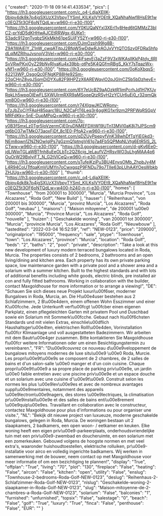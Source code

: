 {
"created": "2020-11-18 09:14:41.433534",
"pics": [
"https://lh3.googleusercontent.com/c_o4-LdjaXEIIK-0bipy4dk8k7p4igSXUzX3VbpyTYSmI_KILKsIVYOEt9_XQaNhaNwf8HsE9t1wc0EQZ5t3OF6oNTQdLw=w960-rj-e30-l100",
"https://lh3.googleusercontent.com/Y0KUQaNYxl3XErl1y8Hed6tGMMzZ3bIC2-prYdD5dKHHwAJCEtRRWgx-6UKe1-S3adc912gnTvqbz5KkMkh61peSUjFY52Y=w960-rj-e30-l100",
"https://lh3.googleusercontent.com/DJmOzph99Ig8B-Z9A1WAiEIY_Z1nW_cwqATitpJ2BfpW5wDdwRJrAOJxVYtQTOSzv0FDRaShfpdLqIMZRlhuJvsnojV3VeI=w960-rj-e30-l100",
"https://lh3.googleusercontent.com/4jFsevEj3aZzF9V3xWKAslIKkP4tdy_6RISvVRwPKxjOyZ29bNyRIyaKu4x39bb-otPe5K4QGfmRBgS_KkY7sTqazWx-yNf1=w960-rj-e30-l100",
"https://lh3.googleusercontent.com/0oKoXbqsS-42213WP_OsgoQc0FNgKP88He92Sm-22qCHnZ8yqJSqmDiDYXu82F9lHPZzX6AREWqvlO2pJGInCZ5b5bDzhevE=w960-rj-e30-l100",
"https://lh3.googleusercontent.com/6Y7eUcBZ9aAOzktR1imPcrhJd1H7KfJvRqkLh5wpqOIEwFLSXWUlrmRXR9aMSoqeQtzRSyH2zYCUr6uEj0_r32qmQkxm8O0=w960-rj-e30-l100",
"https://lh3.googleusercontent.com/r74XIgwJKCWRonv-oTzJbZoCjYFApH85parc18U_N2CaFtT6Leq3r4ggIKG1xr9zm2PRFWqRSGpVMRFdKky-5nE-DupMPpQ=w960-rj-e30-l100",
"https://lh3.googleusercontent.com/7o-v0B3fSmxLz0Tgr5IoVzermCjE0ruDNMEFDXtW19UTn13MVI0aK8j7tJPScm9qt6bO37wTMkO73aoxFiDf_8c1E0-PfoA2=w960-rj-e30-l100",
"https://lh3.googleusercontent.com/qDZUyPpepyfVnK38whDfTqYiEGkd3-NEm8qwn1ZNZNOwIglPs7gGzmQ1ptngVj61g7a4Fb5QPMqNLVtg6EtR5lS_2LCTww=w960-rj-e30-l100",
"https://lh3.googleusercontent.com/d-gKv6Ee0-jdLIWipTGLaWBTfnh8uEeOLbTc2QZ6cjg_IeLaufVZHRsvWO3uLhgMAA4p6OuOrW29BxlyjFT_N_G2tVICeQ=w960-rj-e30-l100",
"https://lh3.googleusercontent.com/sTufeiKziPu3BU4EnvsOMb_ZhpbJy4ML4R94CoUTtfqaKmVUMYn7oCwxgqzP9FNDu79o7TIIe63pLUhAAYOesWbkbZHJUg=w960-rj-e30-l100"
],
"thumb": "https://lh3.googleusercontent.com/c_o4-LdjaXEIIK-0bipy4dk8k7p4igSXUzX3VbpyTYSmI_KILKsIVYOEt9_XQaNhaNwf8HsE9t1wc0EQZ5t3OF6oNTQdLw=w400-h240-n-rj-e30-l100",
"homes": [
"Townhouse",
"from 200001 to 300000",
"Murcia",
"Murcia Province",
"Los Alcazares",
"Roda Golf",
"New Build"
],
"hauser": [
"Reihenhaus",
"von 200001 bis 300000",
"Murcia",
"provinz Murcia",
"Los Alcazares",
"Roda Golf",
"neubau"
],
"maisons": [
"Maison mitoyenne",
"de 200001 \u00e0 300000",
"Murcia",
"Province Murcia",
"Los Alcazares",
"Roda Golf",
"nouvelle"
],
"huizen": [
"Geschakelde woning",
"van 200001 tot 300000",
"Murcia",
"provincie Murcia",
"Los Alcazares",
"Roda Golf",
"Nieuwbouw"
],
"lastedited": "2022-03-04 16:52:59",
"ref": "NEW-0123",
"price": "209000",
"originalprice": "195000",
"frequency": "sale",
"ptype": "Townhouse",
"town": "Los Alcazares",
"province": "Murcia",
"location": "Roda Golf",
"beds": "2",
"baths": "2",
"pool": "private",
"description": "Take a look at this new development of luxury modern terraced bungalows located in Roda, Murcia. The properties consists of 2 bedrooms, 2 bathrooms and an open living/dining and kitchen area. Each property has its own private parking space, low maintenance garden with a private pool and a shower area and a solarium with a summer kitchen. Built to the highest standards and with lots of additional benefits including white goods, electric blinds, pre installed air con and fully fitted bathrooms. Working in collaboration with the builder, contact Maxgoldhouse for more information or to arrange a viewing!",
"DE": "Schauen Sie sich dieses neue Projekt luxuri\u00f6ser, moderner Bungalows in Roda, Murcia, an. Die H\u00e4user bestehen aus 2 Schlafzimmern, 2 B\u00e4dern, einem offenen Wohn Esszimmer und einer K\u00fcche. Jede Unterkunft verf\u00fcgt \u00fcber einen eigenen Parkplatz, einen pflegeleichten Garten mit privatem Pool und Duschbad sowie ein Solarium mit Sommerk\u00fcche. Gebaut nach h\u00f6chsten Standards und mit vielen Extras, einschlie\u00dflich Haushaltsger\u00e4ten, elektrischen Rolll\u00e4den, Vorinstallation f\u00fcr Klimaanlage und voll ausgestatteten Badezimmern. Wir arbeiten mit dem Bautr\u00e4ger zusammen. Bitte kontaktieren Sie Maxgoldhouse f\u00fcr weitere Informationen oder um einen Besichtigungstermin zu vereinbaren.",
"FR": "D\u00e9couvrez ce nouveau d\u00e9veloppement de bungalows mitoyens modernes de luxe situ\u00e9 \u00e0 Roda, Murcie. Les propri\u00e9t\u00e9s se composent de 2 chambres, de 2 salles de bains et d'un salon-salle \u00e0 manger et d'un coin cuisine. Chaque propri\u00e9t\u00e9 a sa propre place de parking priv\u00e9e, un jardin \u00e0 faible entretien avec une piscine priv\u00e9e et un espace douche et un solarium avec une cuisine d'\u00e9t\u00e9. Construit selon les normes les plus \u00e9lev\u00e9es et avec de nombreux avantages suppl\u00e9mentaires, notamment des appareils \u00e9lectrom\u00e9nagers, des stores \u00e9lectriques, la climatisation pr\u00e9install\u00e9e et des salles de bains enti\u00e8rement \u00e9quip\u00e9es. Travaillant en collaboration avec le constructeur, contactez Maxgoldhouse pour plus d'informations ou pour organiser une visite.",
"NL": "Bekijk dit nieuwe project van luxueuze, moderne geschakelde bungalows, gelegen in Roda, Murcia. De woningen bestaan uit 2 slaapkamers, 2 badkamers, een open woon- / eetkamer en keuken. Elke woning heeft een eigen priv\u00e9-parkeerplaats, onderhoudsvriendelijke tuin met een priv\u00e9-zwembad en doucheruimte, en een solarium met een zomerkeuken. Gebouwd volgens de hoogste normen en met veel extra's, waaronder huishoudtoestellen, elektrische rolluiken, pr\u00e9-installatie voor airco en volledig ingerichte badkamers. Wij werken in samenwerking met de bouwer, neem contact op met Maxgoldhouse voor meer informatie of om een bezichtiging te plannen!",
"display": "True",
"offplan": "True",
"living": "70",
"plot": "130",
"fireplace": "False",
"heating": "False",
"aircon": "False",
"kitchen": "open",
"utility": "False",
"enslug": "Townhouse-2-bedrooms-Roda-Golf-NEW-0123",
"deslug": "Reihenhaus-2-Schlafzimmer-Roda-Golf-NEW-0123",
"nlslug": "Geschakelde-woning-2-slaapkamer-in-Roda-Golf-NEW-0123",
"slug": "Maison-mitoyenne-de-2-chambres-a-Roda-Golf-NEW-0123",
"solarium": "False",
"balconies": "1",
"furnished": "unfurnished",
"topsix": "False",
"salestage": "0",
"beach": "False",
"golf": "True",
"luxury": "True",
"finca": "False",
"penthouse": "False",
"EUR": ""
}